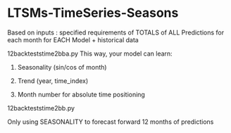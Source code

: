 # LTSMs-TimeSeries-Seasons
Based on inputs : specified requirements of TOTALS of ALL Predictions for each month for EACH Model + historical data 

12backteststime2bba.py
This way, your model can learn:

1. Seasonality (sin/cos of month)

2. Trend (year, time_index)

3. Month number for absolute time positioning

12backteststime2bb.py

Only using SEASONALITY to forecast forward 12 months of predictions
